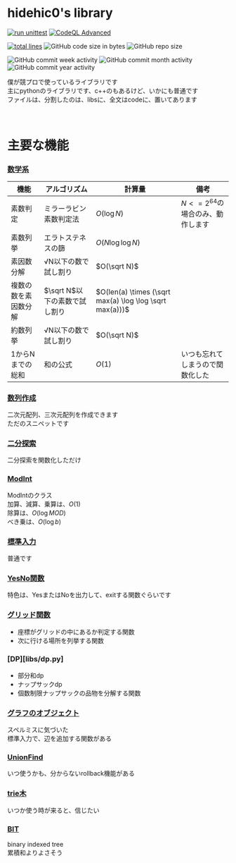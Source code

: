 # hidehic0's library

[![run unittest](https://github.com/hidehic0/library/actions/workflows/unittest.yml/badge.svg?branch=main)](https://github.com/hidehic0/library/actions/workflows/unittest.yml)
[![CodeQL Advanced](https://github.com/hidehic0/library/actions/workflows/codeql.yml/badge.svg)](https://github.com/hidehic0/library/actions/workflows/codeql.yml)
</br>

[![total lines](https://tokei.rs/b1/github/hidehic0/library)](https://github.com/XAMPPRocky/tokei)
![GitHub code size in bytes](https://img.shields.io/github/languages/code-size/hidehic0/library)
![GitHub repo size](https://img.shields.io/github/repo-size/hidehic0/library)

![GitHub commit week activity](https://img.shields.io/github/commit-activity/w/hidehic0/library)
![GitHub commit month activity](https://img.shields.io/github/commit-activity/m/hidehic0/library)
![GitHub commit year activity](https://img.shields.io/github/commit-activity/y/hidehic0/library)

僕が競プロで使っているライブラリです</br>
主にpythonのライブラリです、c++のもあるけど、いかにも普通です</br>
ファイルは、分割したのは、libsに、全文はcodeに、置いてあります</br>
</br></br>

# 主要な機能

### [数学系](libs/math_func.py)
|機能|アルゴリズム|計算量|備考|
|--|--|--|--|
|素数判定|ミラーラビン素数判定法|$`O(\log N)`$|$`N <= 2^{64}`$の場合のみ、動作します|
|素数列挙|エラトステネスの篩|$`O(N \log \log N)`$||
|素因数分解|√N以下の数で試し割り|$`O(\sqrt N)`$||
|複数の数を素因数分解|$`\sqrt N`$以下の素数で試し割り|$`O(len(a) \times (\sqrt max(a) \log \log \sqrt max(a)))`$||
|約数列挙|√N以下の数で試し割り|$`O(\sqrt N)`$||
|1からNまでの総和|和の公式|$`O(1)`$|いつも忘れてしまうので関数化した|

### [数列作成](libs/array_create.py)
二次元配列、三次元配列を作成できます</br>
ただのスニペットです

### [二分探索](libs/binary_search.py)
二分探索を関数化しただけ

### [ModInt](libs/modint.py)
ModIntのクラス</br>
加算、減算、乗算は、$`O(1)`$</br>
除算は、$`O(\log MOD)`$</br>
べき乗は、$`O(\log b)`$

### [標準入力](libs/standard_input.py)
普通です

### [YesNo関数](libs/yn_func.py)
特色は、YesまたはNoを出力して、exitする関数ぐらいです

### [グリッド関数](libs/grid.py)
* 座標がグリッドの中にあるか判定する関数
* 次に行ける場所を列挙する関数

### [DP][libs/dp.py]
* 部分和dp
* ナップサックdp
* 個数制限ナップサックの品物を分解する関数

### [グラフのオブジェクト](libs/grath.py)
スペルミスに気づいた</br>
標準入力で、辺を追加する関数がある

### [UnionFind](libs/unionfind.py)
いつ使うかも、分からないrollback機能がある

### [trie木](libs/trie.py)
いつか使う時が来ると、信じたい

### [BIT](libs/bit.py)
binary indexed tree</br>
累積和よりよさそう
